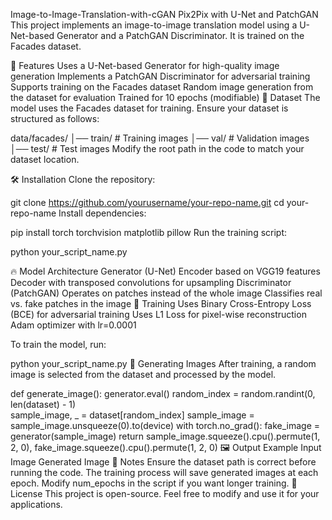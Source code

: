 Image-to-Image-Translation-with-cGAN
Pix2Pix with U-Net and PatchGAN
This project implements an image-to-image translation model using a U-Net-based Generator and a PatchGAN Discriminator. It is trained on the Facades dataset.

📌 Features
Uses a U-Net-based Generator for high-quality image generation
Implements a PatchGAN Discriminator for adversarial training
Supports training on the Facades dataset
Random image generation from the dataset for evaluation
Trained for 10 epochs (modifiable)
📂 Dataset
The model uses the Facades dataset for training. Ensure your dataset is structured as follows:


data/facades/
│── train/    # Training images
│── val/      # Validation images
│── test/     # Test images
Modify the root path in the code to match your dataset location.

🛠 Installation
Clone the repository:

git clone https://github.com/yourusername/your-repo-name.git
cd your-repo-name
Install dependencies:

pip install torch torchvision matplotlib pillow
Run the training script:

python your_script_name.py


🔥 Model Architecture
Generator (U-Net)
Encoder based on VGG19 features
Decoder with transposed convolutions for upsampling
Discriminator (PatchGAN)
Operates on patches instead of the whole image
Classifies real vs. fake patches in the image
🎯 Training
Uses Binary Cross-Entropy Loss (BCE) for adversarial training
Uses L1 Loss for pixel-wise reconstruction
Adam optimizer with lr=0.0001

To train the model, run:


python your_script_name.py
📸 Generating Images
After training, a random image is selected from the dataset and processed by the model.


def generate_image():
    generator.eval()
    random_index = random.randint(0, len(dataset) - 1)  
    sample_image, _ = dataset[random_index]
    sample_image = sample_image.unsqueeze(0).to(device)
    with torch.no_grad():
        fake_image = generator(sample_image)
    return sample_image.squeeze().cpu().permute(1, 2, 0), fake_image.squeeze().cpu().permute(1, 2, 0)
🖼 Output Example
Input Image	Generated Image
📌 Notes
Ensure the dataset path is correct before running the code.
The training process will save generated images at each epoch.
Modify num_epochs in the script if you want longer training.
📜 License
This project is open-source. Feel free to modify and use it for your applications.








